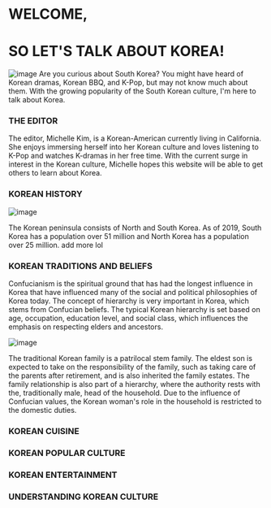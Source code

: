 # WELCOME, 
# SO LET'S TALK ABOUT KOREA!
![image](https://www.hydro.com/globalassets/08-about-hydro/hydro-worldwide/istock-838039606_seoul-1036.jpg?quality=85&width=1036&height=440&mode=crop&center=0.5,0.5)
Are you curious about South Korea? You might have heard of Korean dramas, Korean BBQ, and K-Pop, but may not know much about them. With the growing popularity of the South Korean culture, I'm here to talk about Korea. 

### THE EDITOR
The editor, Michelle Kim, is a Korean-American currently living in California. She enjoys immersing herself into her Korean culture and loves listening to K-Pop and watches K-dramas in her free time. With the current surge in interest in the Korean culture, Michelle hopes this website will be able to get others to learn about Korea. 

### KOREAN HISTORY
![image](https://www.lallemandpharma.com/wp-content/uploads/2017/12/225px-Flag_of_South_Korea.svg_.png)

The Korean peninsula consists of North and South Korea. As of 2019, South Korea has a population over 51 million and North Korea has a population over 25 million. 
add more lol

### KOREAN TRADITIONS AND BELIEFS
Confucianism is the spiritual ground that has had the longest influence in Korea that have influenced many of the social and political philosophies of Korea today. The concept of hierarchy is very important in Korea, which stems from Confucian beliefs. The typical Korean hierarchy is set based on age, occupation, education level, and social class, which influences the emphasis on respecting elders and ancestors. 

![image](https://asiasociety.org/sites/default/files/styles/1200w/public/K/koreanfamily.jpg) 

The traditional Korean family is a patrilocal stem family. The eldest son is expected to take on the responsibility of the family, such as taking care of the parents after retirement, and is also inherited the family estates. The family relationship is also part of a hierarchy, where the authority rests with the, traditionally male, head of the household. Due to the influence of Confucian values, the Korean woman's role in the household is restricted to the domestic duties. 

### KOREAN CUISINE


### KOREAN POPULAR CULTURE


### KOREAN ENTERTAINMENT


### UNDERSTANDING KOREAN CULTURE



